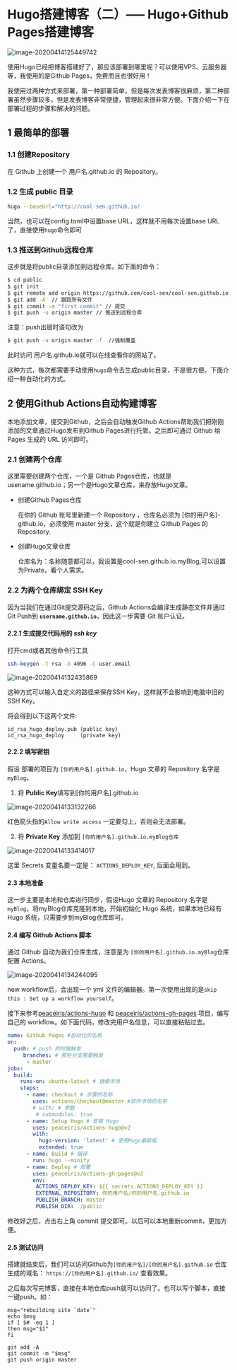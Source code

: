 # Hugo搭建博客（二）—– Hugo+Github Pages搭建博客


![image-20200414125449742](/images/hugo%E6%90%AD%E5%BB%BA%E5%8D%9A%E5%AE%A2%E4%BA%8C/image-20200414125449742.png)

使用Hugo已经把博客搭建好了，那应该部署到哪里呢？可以使用VPS、云服务器等，我使用的是Github Pages，免费而且也很好用！

我使用过两种方式来部署，第一种部署简单，但是每次发表博客很麻烦，第二种部署虽然步骤较多，但是发表博客非常便捷，管理起来很非常方便。下面介绍一下在部署过程的步骤和解决的问题。

## 1 最简单的部署

### 1.1 创建Repository

在 Github 上创建一个 用户名.github.io 的 Repository。

### 1.2 **生成 public 目录**

```bash
hugo --baseUrl="http://cool-sen.github.io/
```

当然，也可以在config.toml中设置base URL，这样就不用每次设置base URL了，直接使用```hugo```命令即可

### 1.3 **推送到Github远程仓库**

这步就是将public目录添加到远程仓库。如下面的命令：

```bash
$ cd public 
$ git init  
$ git remote add origin https://github.com/cool-sen/cool-sen.github.io.git // 添加远程仓库
$ git add -A  // 跟踪所有文件
$ git commit -m "first commit" // 提交
$ git push -u origin master // 推送到远程仓库
```

注意：push出错时语句改为

```bash
$ git push -u origin master -f  //强制覆盖
```

此时访问 用户名.github.io就可以在线查看你的网站了。

这种方式，每次都需要手动使用```hugo```命令去生成public目录，不是很方便。下面介绍一种自动化的方式。

## 2 使用Github Actions自动构建博客

本地添加文章，提交到Github，之后会自动触发Github Actions帮助我们把刚刚添加的文章通过Hugo发布到Github Pages进行托管。之后即可通过 Github 给 Pages 生成的 URL 访问即可。

### 2.1 创建两个仓库

这里需要创建两个仓库，一个是 Github Pages仓库，也就是usename.github.io；另一个是Hugo文章仓库，来存放Hugo文章。

* 创建Github Pages仓库

  在你的 Github 账号里新建一个 Repository ，仓库名必须为 [你的用户名]-github.io，必须使用 master 分支，这个就是你建立 Github Pages 的 Repository.

* 创建Hugo文章仓库

  仓库名为：名称随意都可以，我设置是cool-sen.github.io.myBlog,可以设置为Private，看个人需求。

### 2.2 为两个仓库绑定 SSH Key

因为当我们在通过Git提交源码之后，Github Actions会编译生成静态文件并通过Git Push到 **`username.github.io`**，因此这一步需要 Git 账户认证。

#### 2.2.1 生成提交代码用的 *ssh key*

打开cmd或者其他命令行工具

```bash
ssh-keygen -t rsa -b 4096 -C user.email
```

![image-20200414132435869](/images/hugo%E6%90%AD%E5%BB%BA%E5%8D%9A%E5%AE%A2%E4%BA%8C/image-20200414132435869.png)

这种方式可以输入自定义的路径来保存SSH Key，这样就不会影响到电脑中旧的SSH Key。

将会得到以下这两个文件:

```
id_rsa_hugo_deploy.pub (public key)
id_rsa_hugo_deploy     (private key)
```

#### 2.2.2 填写密钥

假设 部署的项目为 `[你的用户名].github.io`，Hugo 文章的 Repository 名字是 `myBlog`。

1. 将 **Public Key**填写到[你的用户名].github.io

![image-20200414133132266](/images/hugo%E6%90%AD%E5%BB%BA%E5%8D%9A%E5%AE%A2%E4%BA%8C/image-20200414133132266.png)

红色箭头指的`Allow write access` 一定要勾上，否则会无法部署。

2. 将 **Private Key** 添加到 `[你的用户名].github.io.myBlog仓库`

![image-20200414133414017](/images/hugo%E6%90%AD%E5%BB%BA%E5%8D%9A%E5%AE%A2%E4%BA%8C/image-20200414133414017.png)

这里 Secrets 变量名要一定是：  `ACTIONS_DEPLOY_KEY`, 后面会用到。

#### 2.3 本地准备

这一步主要是本地和仓库进行同步，假设Hugo 文章的 Repository 名字是 `myBlog`，将myBlog仓库克隆到本地，开始初始化 Hugo 系统，如果本地已经有Hugo 系统，只需要步到myBlog仓库即可。

#### 2.4 编写 Github Actions 脚本

通过 Github 自动为我们仓库生成，注意是为 `[你的用户名].github.io.myBlog`仓库配置 Actions。

![image-20200414134244095](/images/hugo%E6%90%AD%E5%BB%BA%E5%8D%9A%E5%AE%A2%E4%BA%8C/image-20200414134244095.png)

new workflow后，会出现一个 yml 文件的编辑器。第一次使用出现的是`skip this : Set up a workflow yourself`。

接下来参考[peaceiris/actions-hugo](https://github.com/peaceiris/actions-hugo) 和 [peaceiris/actions-gh-pages](https://owovo.xyz/post/peaceiris/actions-gh-pages) 项目，编写自己的 workflow。如下面代码，修改完用户名信息，可以直接粘贴过去。

```yml
name: Github Pages #自动化的名称
on:
  push: # push 的时候触发
     branches: # 那些分支需要触发
      - master
jobs:
  build:
    runs-on: ubuntu-latest # 镜像市场
    steps:
      - name: checkout # 步骤的名称
        uses: actions/checkout@master #软件市场的名称
        # with: # 参数
         # submodules: true
      - name: Setup Hugo # 安装 Hugo
        uses: peaceiris/actions-hugo@v2
        with:
          hugo-version: 'latest' # 使用Hugo最新版
          extended: true
      - name: Build # 编译
        run: hugo --minify
      - name: Deploy # 部署
        uses: peaceiris/actions-gh-pages@v2
        env:
         ACTIONS_DEPLOY_KEY: ${{ secrets.ACTIONS_DEPLOY_KEY }}
         EXTERNAL_REPOSITORY: 你的用户名/你的用户名.github.io
         PUBLISH_BRANCH: master
         PUBLISH_DIR: ./public
```

修改好之后，点击右上角 commit 提交即可。以后可以本地重新commit，更加方便。

#### 2.5 测试访问

搭建就结束后，我们可以访问Github为`[你的用户名]/[你的用户名].github.io` 仓库生成的域名： `https://[你的用户名].github.io/` 查看效果。

之后每次写完博客，直接在本地仓库push就可以访问了。也可以写个脚本，直接一键push。如：

```shell
msg="rebuilding site `date`"
echo $msg
if [ $# -eq 1 ]
then msg="$1"
fi

git add -A
git commit -m "$msg"
git push origin master
```
